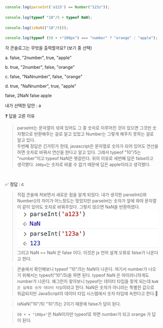 ```js
console.log(parseInt('a123') == Number("123z"));

console.log(typeof "10"/5 + typeof NaN);

console.log(isNaN(("10"/5))); 

console.log(typeof (50 + +"100px") === "number" ? "orange" : "apple");
```
각 콘솔로그는 무엇을 출력할까요? (보기 중 선택)  

a. false, "2number", true, "apple"  

b. true, "2number", false, "orange"  

c. false, "NaNnumber", false, "orange"   

d. true, "NaNnumber", true, "apple"   

false, 2NaN false apple
<br/>

내가 선택한 답안 : a  

❓ 답을 고른 이유
> parseInt는 문자열이 섞여 있어도 그 중 숫자로 이루어진 것이 있으면 그것만 숫자형으로 반환해주는 걸로 알고 있었고 Number는 그렇게 해주지 못하는 걸로 알고 있다.  
> 두번째 정답은 긴가민가 한데, javascript은 문자열로 숫자가 되어 있어도 연산을 하면 숫자로 바꿔서 연산을 한다고 알고 있다. 그래서 typeof "10"/5는 "number"이고 typeof NaN은 헷갈린다.
> 위의 이유로 세번째 답은 false라고 생각했다.
> `100px`는 숫자로 바꿀 수 없기 때문에 답은 apple이라고 생각했다.

<br/>

✅ 정답 : c
> 직접 콘솔에 쳐보면서 새로운 점을 알게 되었다. 내가 생각한 parseInt()와 Number()의 차이가 어느정도는 맞았지만 parseInt는 숫자가 앞에 와야 문자열이 같이 있어도 숫자로 바꿔주었다. 그렇지 않으면 NaN을 반환하였다. 
![Alt text](../img/operator2.png)
그리고 NaN == NaN 은 false 이다. 이것은 js 언어 설계 오류로 false가 나온다고 한다.  
  
> 콘솔에서 확인해보니 typeof "10"/5는 NaN이 나온다. 여기서 number가 나오기 위해서는 typeof("10"/5)을 하면 된다. typeof NaN 은 아이러니하게도 number가 나온다. 왜그런지 찾아보니 typeof는 데이터 타입을 찾게 되는데 `NaN은 실제로 숫자 데이터 타입`이라고 한다. NaN은 숫자가 아니라는 특별한 값으로 취급되지만 JavaScript의 데이터 타입 시스템에서 숫자 타입에 속한다고 한다.🤯

> isNaN("10"/5) "10"/5는 2이기 때문에 false가 답이 된다.

> `50 + + "100px"`은 NaN이지만 typeof로 하면 number가 되고 orange 가 답이 된다.

